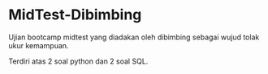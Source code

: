 # MidTest-Dibimbing
Ujian bootcamp midtest yang diadakan oleh dibimbing sebagai wujud tolak ukur kemampuan.

Terdiri atas 2 soal python dan 2 soal SQL.

